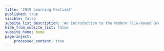 ```yaml
---
title: '2019 Learning Festival'
published: true
visible: false
subsite_list_description: 'An Introduction to the Modern File-based Grav CMS'
hide_from_subsite_list: false
subsite_home: home
page-inject:
    processed_content: true
---
```


